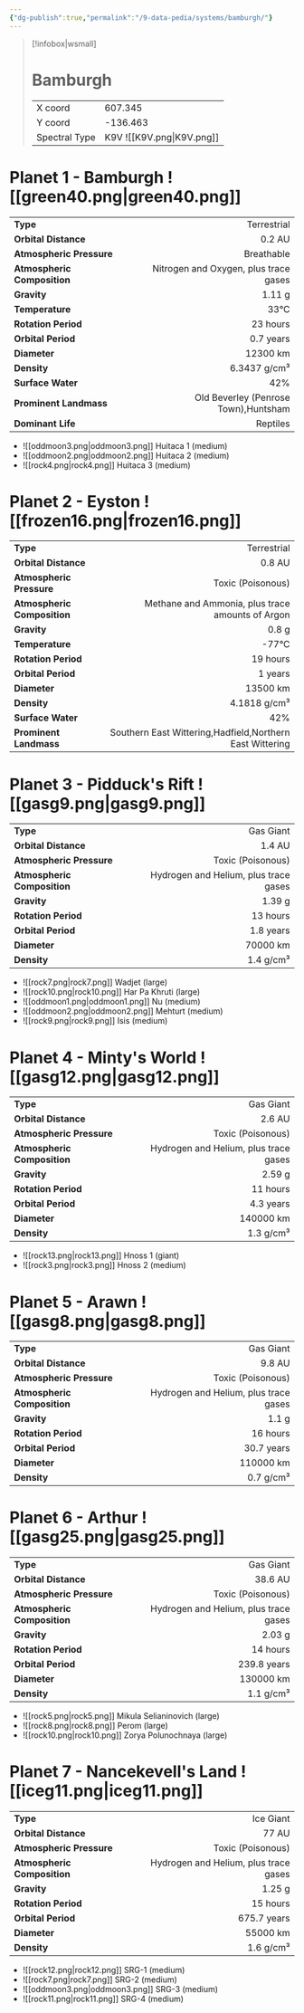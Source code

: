```yaml
---
{"dg-publish":true,"permalink":"/9-data-pedia/systems/bamburgh/"}
---
```


> [!infobox|wsmall]
> # Bamburgh
> | | |
> | - | - |
> | X coord | 607.345 |
> | Y coord| -136.463 |
> | Spectral Type | K9V ![[K9V.png\|K9V.png]] |

# Planet 1 - Bamburgh ![[green40.png\|green40.png]]
|                             |                           |
| --------------------------- | -------------------------:|
| **Type**                    |             Terrestrial |
| **Orbital Distance**        |   0.2 AU |
| **Atmospheric Pressure**    |       Breathable |
| **Atmospheric Composition** |      Nitrogen and Oxygen, plus trace gases |
| **Gravity**                 |        1.11 g |
| **Temperature**             |    33°C |
| **Rotation Period**         |  23 hours |
| **Orbital Period** | 0.7 years |
| **Diameter**                |      12300 km | 
| **Density**                 |    6.3437 g/cm³ |
| **Surface Water**           |           42% | 
| **Prominent Landmass**      |         Old Beverley (Penrose Town),Huntsham | 
| **Dominant Life**           |         Reptiles |



- ![[oddmoon3.png\|oddmoon3.png]] Huitaca 1 (medium)
- ![[oddmoon2.png\|oddmoon2.png]] Huitaca 2 (medium)
- ![[rock4.png\|rock4.png]] Huitaca 3 (medium)


# Planet 2 - Eyston ![[frozen16.png\|frozen16.png]]
|                             |                           |
| --------------------------- | -------------------------:|
| **Type**                    |             Terrestrial |
| **Orbital Distance**        |   0.8 AU |
| **Atmospheric Pressure**    |       Toxic (Poisonous) |
| **Atmospheric Composition** |      Methane and Ammonia, plus trace amounts of Argon |
| **Gravity**                 |        0.8 g |
| **Temperature**             |    -77°C |
| **Rotation Period**         |  19 hours |
| **Orbital Period** | 1 years |
| **Diameter**                |      13500 km | 
| **Density**                 |    4.1818 g/cm³ |
| **Surface Water**           |           42% | 
| **Prominent Landmass**      |         Southern East Wittering,Hadfield,Northern East Wittering | 





# Planet 3 - Pidduck's Rift ![[gasg9.png\|gasg9.png]]
|                             |                           |
| --------------------------- | -------------------------:|
| **Type**                    |             Gas Giant |
| **Orbital Distance**        |   1.4 AU |
| **Atmospheric Pressure**    |       Toxic (Poisonous) |
| **Atmospheric Composition** |      Hydrogen and Helium, plus trace gases |
| **Gravity**                 |        1.39 g |
| **Rotation Period**         |  13 hours |
| **Orbital Period** | 1.8 years |
| **Diameter**                |      70000 km | 
| **Density**                 |    1.4 g/cm³ |



- ![[rock7.png\|rock7.png]] Wadjet (large)
- ![[rock10.png\|rock10.png]] Har Pa Khruti (large)
- ![[oddmoon1.png\|oddmoon1.png]] Nu (medium)
- ![[oddmoon2.png\|oddmoon2.png]] Mehturt (medium)
- ![[rock9.png\|rock9.png]] Isis (medium)


# Planet 4 - Minty's World ![[gasg12.png\|gasg12.png]]
|                             |                           |
| --------------------------- | -------------------------:|
| **Type**                    |             Gas Giant |
| **Orbital Distance**        |   2.6 AU |
| **Atmospheric Pressure**    |       Toxic (Poisonous) |
| **Atmospheric Composition** |      Hydrogen and Helium, plus trace gases |
| **Gravity**                 |        2.59 g |
| **Rotation Period**         |  11 hours |
| **Orbital Period** | 4.3 years |
| **Diameter**                |      140000 km | 
| **Density**                 |    1.3 g/cm³ |



- ![[rock13.png\|rock13.png]] Hnoss 1 (giant)
- ![[rock3.png\|rock3.png]] Hnoss 2 (medium)


# Planet 5 - Arawn ![[gasg8.png\|gasg8.png]]
|                             |                           |
| --------------------------- | -------------------------:|
| **Type**                    |             Gas Giant |
| **Orbital Distance**        |   9.8 AU |
| **Atmospheric Pressure**    |       Toxic (Poisonous) |
| **Atmospheric Composition** |      Hydrogen and Helium, plus trace gases |
| **Gravity**                 |        1.1 g |
| **Rotation Period**         |  16 hours |
| **Orbital Period** | 30.7 years |
| **Diameter**                |      110000 km | 
| **Density**                 |    0.7 g/cm³ |





# Planet 6 - Arthur ![[gasg25.png\|gasg25.png]]
|                             |                           |
| --------------------------- | -------------------------:|
| **Type**                    |             Gas Giant |
| **Orbital Distance**        |   38.6 AU |
| **Atmospheric Pressure**    |       Toxic (Poisonous) |
| **Atmospheric Composition** |      Hydrogen and Helium, plus trace gases |
| **Gravity**                 |        2.03 g |
| **Rotation Period**         |  14 hours |
| **Orbital Period** | 239.8 years |
| **Diameter**                |      130000 km | 
| **Density**                 |    1.1 g/cm³ |



- ![[rock5.png\|rock5.png]] Mikula Selianinovich (large)
- ![[rock8.png\|rock8.png]] Perom (large)
- ![[rock10.png\|rock10.png]] Zorya Polunochnaya (large)


# Planet 7 - Nancekevell's Land ![[iceg11.png\|iceg11.png]]
|                             |                           |
| --------------------------- | -------------------------:|
| **Type**                    |             Ice Giant |
| **Orbital Distance**        |   77 AU |
| **Atmospheric Pressure**    |       Toxic (Poisonous) |
| **Atmospheric Composition** |      Hydrogen and Helium, plus trace gases |
| **Gravity**                 |        1.25 g |
| **Rotation Period**         |  15 hours |
| **Orbital Period** | 675.7 years |
| **Diameter**                |      55000 km | 
| **Density**                 |    1.6 g/cm³ |



- ![[rock12.png\|rock12.png]] SRG-1 (medium)
- ![[rock7.png\|rock7.png]] SRG-2 (medium)
- ![[oddmoon3.png\|oddmoon3.png]] SRG-3 (medium)
- ![[rock11.png\|rock11.png]] SRG-4 (medium)


